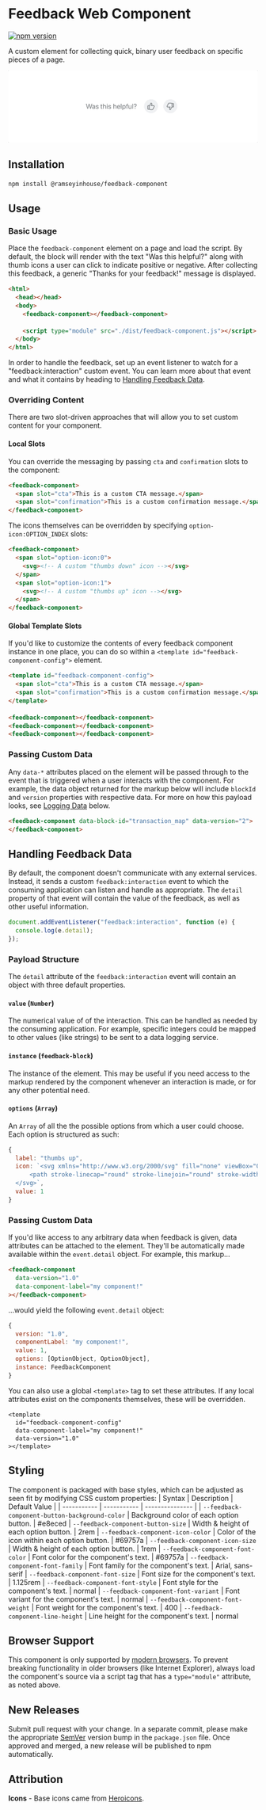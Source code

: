 # Feedback Web Component

[![npm version](https://badge.fury.io/js/%40ramseyinhouse%2Ffeedback-component.svg)](https://badge.fury.io/js/%40ramseyinhouse%2Ffeedback-component)

A custom element for collecting quick, binary user feedback on specific pieces of a page.

<p align="center">
  <img src="./demo.gif" alt="" />
</p>

## Installation

```bash
npm install @ramseyinhouse/feedback-component
```

## Usage

### Basic Usage

Place the `feedback-component` element on a page and load the script. By default, the block will render with the text "Was this helpful?" along with thumb icons a user can click to indicate positive or negative. After collecting this feedback, a generic "Thanks for your feedback!" message is displayed.

```html
<html>
  <head></head>
  <body>
    <feedback-component></feedback-component>

    <script type="module" src="./dist/feedback-component.js"></script>
  </body>
</html>
```

In order to handle the feedback, set up an event listener to watch for a "feedback:interaction" custom event. You can learn more about that event and what it contains by heading to [Handling Feedback Data](#handling-feedback-data).

### Overriding Content

There are two slot-driven approaches that will allow you to set custom content for your component.

#### Local Slots

You can override the messaging by passing `cta` and `confirmation` slots to the component:

```html
<feedback-component>
  <span slot="cta">This is a custom CTA message.</span>
  <span slot="confirmation">This is a custom confirmation message.</span>
</feedback-component>
```

The icons themselves can be overridden by specifying `option-icon:OPTION_INDEX` slots:

```html
<feedback-component>
  <span slot="option-icon:0">
    <svg><!-- A custom "thumbs down" icon --></svg>
  </span>
  <span slot="option-icon:1">
    <svg><!-- A custom "thumbs up" icon --></svg>
  </span>
</feedback-component>
```

#### Global Template Slots

If you'd like to customize the contents of every feedback component instance in one place, you can do so within a `<template id="feedback-component-config">` element.

```html
<template id="feedback-component-config">
  <span slot="cta">This is a custom CTA message.</span>
  <span slot="confirmation">This is a custom confirmation message.</span>
</template>

<feedback-component></feedback-component>
<feedback-component></feedback-component>
<feedback-component></feedback-component>
```

### Passing Custom Data

Any `data-*` attributes placed on the element will be passed through to the event that is triggered when a user interacts with the component. For example, the data object returned for the markup below will include `blockId` and `version` properties with respective data. For more on how this payload looks, see [Logging Data](#logging-data) below.

```html
<feedback-component data-block-id="transaction_map" data-version="2">
</feedback-component>
```

## Handling Feedback Data

By default, the component doesn't communicate with any external services. Instead, it sends a custom `feedback:interaction` event to which the consuming application can listen and handle as appropriate. The `detail` property of that event will contain the value of the feedback, as well as other useful information.

```javascript
document.addEventListener("feedback:interaction", function (e) {
  console.log(e.detail);
});
```

### Payload Structure

The `detail` attribute of the `feedback:interaction` event will contain an object with three default properties.

#### `value` (`Number`)

The numerical value of of the interaction. This can be handled as needed by the consuming application. For example, specific integers could be mapped to other values (like strings) to be sent to a data logging service.

#### `instance` (`feedback-block`)

The instance of the element. This may be useful if you need access to the markup rendered by the component whenever an interaction is made, or for any other potential need.

#### `options` (`Array`)

An `Array` of all the the possible options from which a user could choose. Each option is structured as such:

```javascript
{
  label: "thumbs up",
  icon: `<svg xmlns="http://www.w3.org/2000/svg" fill="none" viewBox="0 0 24 24" stroke="currentColor">
      <path stroke-linecap="round" stroke-linejoin="round" stroke-width="2" d="M14 10h4.764a2 2 0 011.789 2.894l-3.5 7A2 2 0 0115.263 21h-4.017c-.163 0-.326-.02-.485-.06L7 20m7-10V5a2 2 0 00-2-2h-.095c-.5 0-.905.405-.905.905 0 .714-.211 1.412-.608 2.006L7 11v9m7-10h-2M7 20H5a2 2 0 01-2-2v-6a2 2 0 012-2h2.5" />
  </svg>`,
  value: 1
}
```

### Passing Custom Data

If you'd like access to any arbitrary data when feedback is given, data attributes can be attached to the element. They'll be automatically made available within the `event.detail` object. For example, this markup...

```html
<feedback-component
  data-version="1.0"
  data-component-label="my component!"
></feedback-component>
```

...would yield the following `event.detail` object:

```javascript
{
  version: "1.0",
  componentLabel: "my component!",
  value: 1,
  options: [OptionObject, OptionObject],
  instance: FeedbackComponent
}
```

You can also use a global `<template>` tag to set these attributes. If any local attributes exist on the components themselves, these will be overridden.

```
<template
  id="feedback-component-config"
  data-component-label="my component!"
  data-version="1.0"
></template>
```

## Styling

The component is packaged with base styles, which can be adjusted as seen fit by modifying CSS custom properties:
| Syntax | Description | Default Value |
| ----------- | ----------- | --------------- |
| `--feedback-component-button-background-color` | Background color of each option button. | #e8eced
| `--feedback-component-button-size` | Width & height of each option button. | 2rem
| `--feedback-component-icon-color` | Color of the icon within each option button. | #69757a
| `--feedback-component-icon-size` | Width & height of each option button. | 1rem
| `--feedback-component-font-color` | Font color for the component's text. | #69757a
| `--feedback-component-font-family` | Font family for the component's text. | Arial, sans-serif
| `--feedback-component-font-size` | Font size for the component's text. | 1.125rem
| `--feedback-component-font-style` | Font style for the component's text. | normal
| `--feedback-component-font-variant` | Font variant for the component's text. | normal
| `--feedback-component-font-weight` | Font weight for the component's text. | 400
| `--feedback-component-line-height` | Line height for the component's text. | normal

## Browser Support

This component is only supported by [modern browsers](https://caniuse.com/custom-elementsv1). To prevent breaking functionality in older browsers (like Internet Explorer), always load the component's source via a script tag that has a `type="module"` attribute, as noted above.

## New Releases

Submit pull request with your change. In a separate commit, please make the appropriate [SemVer](https://semver.org/) version bump in the `package.json` file. Once approved and merged, a new release will be published to npm automatically.

## Attribution

**Icons** - Base icons came from [Heroicons](https://heroicons.com/).

